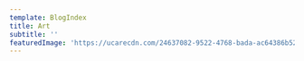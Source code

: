 ```yaml
---
template: BlogIndex
title: Art
subtitle: ''
featuredImage: 'https://ucarecdn.com/24637082-9522-4768-bada-ac64386b5223/'
---
```


